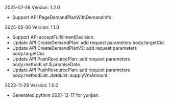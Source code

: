 2025-07-28 Version: 1.2.0
- Support API PageDemandPlanWithDemandInfo.


2025-05-30 Version: 1.1.0
- Support API acceptFulfillmentDecision.
- Update API CreateDemandPlan: add request parameters body.targetCid.
- Update API CreateDemandPlanV2: add request parameters body.targetCid.
- Update API PushResourcePlan: add request parameters body.methodList.$.promiseDate.
- Update API PushResourcePlan: add request parameters body.methodList.$.dataList.$.supplyVmAmount.


2023-11-29 Version: 1.0.0
- Generated python 2021-12-17 for yunjian.

